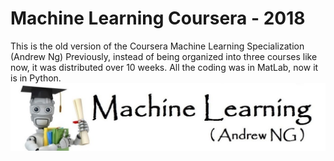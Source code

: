 # Machine Learning Coursera - 2018
This is the old version of the Coursera Machine Learning Specialization (Andrew Ng)
Previously, instead of being organized into three courses like now, it was distributed over 10 weeks.
All the coding was in MatLab, now it is in Python.
![](./header.jpg)
